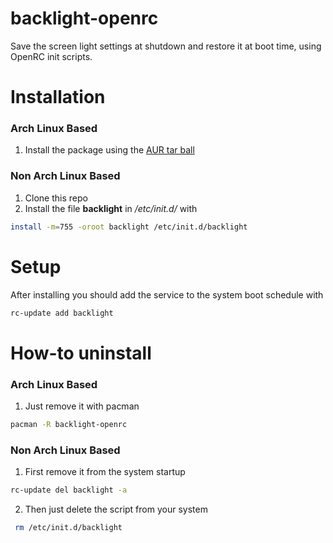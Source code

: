 backlight-openrc
================

Save the screen light settings at shutdown and restore it at boot time, using OpenRC init scripts.

# Installation
### Arch Linux Based
1. Install the package using the [AUR tar ball](https://aur.archlinux.org/packages/backlight-openrc/)

### Non Arch Linux Based
1. Clone this repo
2. Install the file **backlight** in */etc/init.d/* with
```bash
install -m=755 -oroot backlight /etc/init.d/backlight
```

# Setup
After installing you should add the service to the system boot schedule with
```bash
rc-update add backlight
```

# How-to uninstall
### Arch Linux Based
1. Just remove it with pacman
```bash
pacman -R backlight-openrc
```

### Non Arch Linux Based
1. First remove it from the system startup
```bash
rc-update del backlight -a
```
2. Then just delete the script from your system
```bash
 rm /etc/init.d/backlight
```
